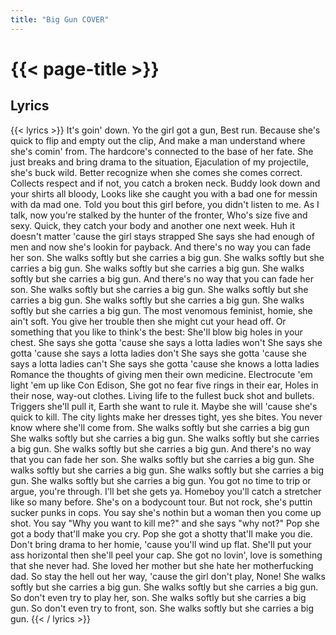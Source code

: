 ```yaml
---
title: "Big Gun COVER"
---
```

# {{< page-title >}}

## Lyrics
{{< lyrics >}}
It's goin' down. Yo the girl got a gun,
Best run. Because she's quick to flip and empty out the clip,
And make a man understand where she's comin' from.
The hardcore's connected to the base of her fate.
She just breaks and bring drama to the situation,
Ejaculation of my projectile, she's buck wild.
Better recognize when she comes she comes correct.
Collects respect and if not, you catch a broken neck.
Buddy look down and your shirts all bloody,
Looks like she caught you with a bad one for messin with da mad one.
Told you bout this girl before, you didn't listen to me.
As I talk, now you're stalked by the hunter of the fronter,
Who's size five and sexy.
Quick, they catch your body and another one next week.
Huh it doesn't matter 'cause the girl stays strapped
She says she had enough of men and now she's lookin for payback.
And there's no way you can fade her son.
She walks softly but she carries a big gun.
She walks softly but she carries a big gun.
She walks softly but she carries a big gun.
She walks softly but she carries a big gun.
And there's no way that you can fade her son.
She walks softly but she carries a big gun.
She walks softly but she carries a big gun.
She walks softly but she carries a big gun.
She walks softly but she carries a big gun.
The most venomous feminist, homie, she ain't soft.
You give her trouble then she might cut your head off.
Or something that you like to think's the best:
She'll blow big holes in your chest.
She says she gotta 'cause she says a lotta ladies won't
She says she gotta 'cause she says a lotta ladies don't
She says she gotta 'cause she says a lotta ladies can't
She says she gotta 'cause she knows a lotta ladies
Romance the thoughts of giving men their own medicine.
Electrocute 'em light 'em up like Con Edison,
She got no fear five rings in their ear,
Holes in their nose, way-out clothes.
Living life to the fullest buck shot and bullets.
Triggers she'll pull it, Earth she want to rule it.
Maybe she will 'cause she's quick to kill.
The city lights make her dresses tight, yes she bites.
You never know where she'll come from.
She walks softly but she carries a big gun
She walks softly but she carries a big gun.
She walks softly but she carries a big gun.
She walks softly but she carries a big gun.
And there's no way that you can fade her son.
She walks softly but she carries a big gun.
She walks softly but she carries a big gun.
She walks softly but she carries a big gun.
She walks softly but she carries a big gun.
You got no time to trip or argue, you're through.
I'll bet she gets ya. Homeboy you'll catch a stretcher like so many before.
She's on a bodycount tour. But not rock, she's puttin sucker punks in cops.
You say she's nothin but a woman then you come up shot.
You say "Why you want to kill me?" and she says "why not?"
Pop she got a body that'll make you cry.
Pop she got a shotty that'll make you die.
Don't bring drama to her homie, 'cause you'll wind up flat.
She'll put your ass horizontal then she'll peel your cap.
She got no lovin', love is something that she never had.
She loved her mother but she hate her motherfucking dad.
So stay the hell out her way, 'cause the girl don't play,
None!
She walks softly but she carries a big gun.
She walks softly but she carries a big gun.
So don't even try to play her, son.
She walks softly but she carries a big gun.
So don't even try to front, son.
She walks softly but she carries a big gun.
{{< / lyrics >}}
